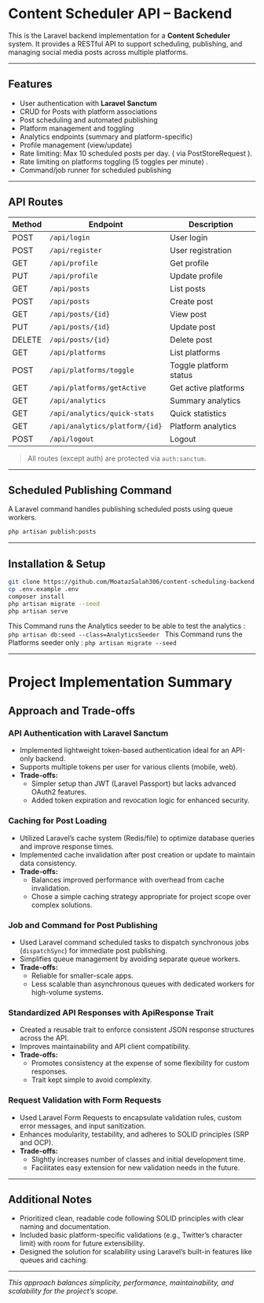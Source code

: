 # Content Scheduler API – Backend

This is the Laravel backend implementation for a **Content Scheduler** system. It provides a RESTful API to support scheduling, publishing, and managing social media posts across multiple platforms.

---

## Features

- User authentication with **Laravel Sanctum**
- CRUD for Posts with platform associations
- Post scheduling and automated publishing
- Platform management and toggling
- Analytics endpoints (summary and platform-specific)
- Profile management (view/update)
- Rate limiting: Max 10 scheduled posts per day. ( via PostStoreRequest ).
- Rate limiting on platforms toggling (5 toggles per minute) .
- Command/job runner for scheduled publishing

---

## API Routes

| Method | Endpoint                          | Description |
|--------|-----------------------------------|-------------|
| POST   | `/api/login`                      | User login |
| POST   | `/api/register`                   | User registration |
| GET    | `/api/profile`                    | Get profile |
| PUT    | `/api/profile`                    | Update profile |
| GET    | `/api/posts`                      | List posts |
| POST   | `/api/posts`                      | Create post |
| GET    | `/api/posts/{id}`                 | View post |
| PUT    | `/api/posts/{id}`                 | Update post |
| DELETE | `/api/posts/{id}`                 | Delete post |
| GET    | `/api/platforms`                  | List platforms |
| POST   | `/api/platforms/toggle`           | Toggle platform status |
| GET    | `/api/platforms/getActive`        | Get active platforms |
| GET    | `/api/analytics`                  | Summary analytics |
| GET    | `/api/analytics/quick-stats`      | Quick statistics |
| GET    | `/api/analytics/platform/{id}`    | Platform analytics |
| POST   | `/api/logout`                     | Logout |

> All routes (except auth) are protected via `auth:sanctum`.

---

## Scheduled Publishing Command

A Laravel command handles publishing scheduled posts using queue workers.

```bash
php artisan publish:posts
```
---

## Installation & Setup

```bash
git clone https://github.com/MoatazSalah306/content-scheduling-backend.git
cp .env.example .env
composer install
php artisan migrate --seed
php artisan serve
```
This Command runs the Analytics seeder to be able to test the analytics :
```php artisan db:seed --class=AnalyticsSeeder ```
This Command runs the Platforms seeder only :
 ```php artisan migrate --seed ```



 
---
# Project Implementation Summary

## Approach and Trade-offs

### API Authentication with Laravel Sanctum
- Implemented lightweight token-based authentication ideal for an API-only backend.
- Supports multiple tokens per user for various clients (mobile, web).
- **Trade-offs:**
  - Simpler setup than JWT (Laravel Passport) but lacks advanced OAuth2 features.
  - Added token expiration and revocation logic for enhanced security.

### Caching for Post Loading
- Utilized Laravel’s cache system (Redis/file) to optimize database queries and improve response times.
- Implemented cache invalidation after post creation or update to maintain data consistency.
- **Trade-offs:**
  - Balances improved performance with overhead from cache invalidation.
  - Chose a simple caching strategy appropriate for project scope over complex solutions.

### Job and Command for Post Publishing
- Used Laravel command scheduled tasks to dispatch synchronous jobs (`dispatchSync`) for immediate post publishing.
- Simplifies queue management by avoiding separate queue workers.
- **Trade-offs:**
  - Reliable for smaller-scale apps.
  - Less scalable than asynchronous queues with dedicated workers for high-volume systems.

### Standardized API Responses with ApiResponse Trait
- Created a reusable trait to enforce consistent JSON response structures across the API.
- Improves maintainability and API client compatibility.
- **Trade-offs:**
  - Promotes consistency at the expense of some flexibility for custom responses.
  - Trait kept simple to avoid complexity.

### Request Validation with Form Requests
- Used Laravel Form Requests to encapsulate validation rules, custom error messages, and input sanitization.
- Enhances modularity, testability, and adheres to SOLID principles (SRP and OCP).
- **Trade-offs:**
  - Slightly increases number of classes and initial development time.
  - Facilitates easy extension for new validation needs in the future.

---

## Additional Notes
- Prioritized clean, readable code following SOLID principles with clear naming and documentation.
- Included basic platform-specific validations (e.g., Twitter’s character limit) with room for future extensibility.
- Designed the solution for scalability using Laravel’s built-in features like queues and caching.

---

*This approach balances simplicity, performance, maintainability, and scalability for the project’s scope.*

